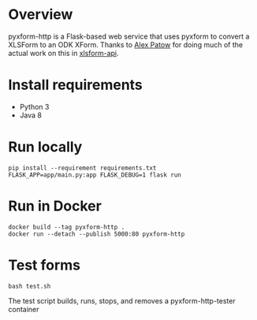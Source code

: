 # Overview
pyxform-http is a Flask-based web service that uses pyxform to convert a XLSForm to an ODK XForm. Thanks to [Alex Patow](https://www.alexpatow.com) for doing much of the actual work on this in [xlsform-api](https://github.com/alexpatow).

# Install requirements
* Python 3
* Java 8

# Run locally
```
pip install --requirement requirements.txt
FLASK_APP=app/main.py:app FLASK_DEBUG=1 flask run
```

# Run in Docker
```
docker build --tag pyxform-http .
docker run --detach --publish 5000:80 pyxform-http
```

# Test forms

```
bash test.sh
```

The test script builds, runs, stops, and removes a pyxform-http-tester container